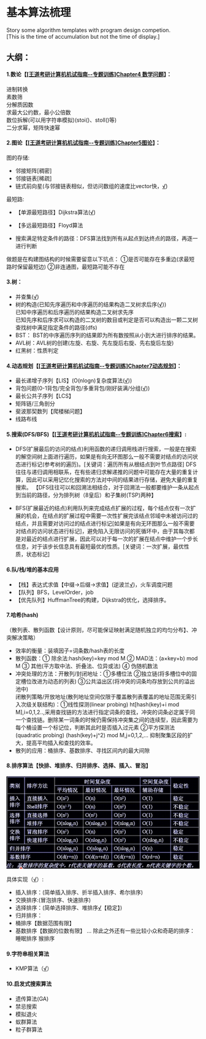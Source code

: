 # 基本算法梳理
Story some algorithm templates with program design competion.<br>
[This is the time of accumulation but not the time of display.]

## 大纲：

#### 1.数论【[[王道考研计算机机试指南--专题训练]Chapter4 数学问题](https://blog.csdn.net/qq_37053885/article/details/87968177)】：
  进制转换<br>
  素数筛<br>
  分解质因数<br>
  求最大公约数，最小公倍数<br>
  数位拆解(可以用字符串模拟)(stoi()、stoll()等)<br>
  二分求幂，矩阵快速幂<br>
  
#### 2.图论【[[王道考研计算机机试指南--专题训练]Chapter5图论](https://blog.csdn.net/qq_37053885/article/details/88376733)】：

图的存储:
- 邻接矩阵[稠密]
- 邻接链表[稀疏]
- 链式前向星(与邻接链表相似，但访问数组的速度比vector快，[√](https://github.com/SaulZhang/Algorithm-Templates/blob/master/2-%E5%9B%BE%E8%AE%BA/%E9%93%BE%E5%BC%8F%E5%89%8D%E5%90%91%E6%98%9F/main.cpp))

最短路:
- 【单源最短路径】Dijkstra算法([√](https://github.com/SaulZhang/Algorithm-Templates/blob/master/2-%E5%9B%BE%E8%AE%BA/%E6%9C%80%E7%9F%AD%E8%B7%AF/Dijkstra/main.cpp))<br>
- 【多远最短路径】Floyd算法<br>

- 搜索满足特定条件的路径：DFS算法找到所有从起点到达终点的路径，再逐一进行判断

做题是在构建图结构的时候需要留意以下坑点：
①是否可能存在多重边(求最短路时保留最短边)
②非连通图，最短路可能不存在

#### 3.树：
- 并查集([√](https://github.com/SaulZhang/Algorithm-Templates/blob/master/3-%E6%A0%91/%E5%B9%B6%E6%9F%A5%E9%9B%86/main.cpp))
- 树的构造(已知先序遍历和中序遍历的结果构造二叉树求后序([√](https://github.com/SaulZhang/Algorithm-Templates/blob/master/3-%E6%A0%91/%E5%B9%B6%E6%9F%A5%E9%9B%86/%E6%A0%91%E7%9A%84%E6%9E%84%E9%80%A0/%E5%85%88%E5%BA%8F%2B%E4%B8%AD%E5%BA%8F-%3E%E5%90%8E%E7%BB%AD/main.cpp)))<br>
  已知中序遍历和后序遍历的结果构造二叉树求先序<br>
  已知先序和后序求可以构造的二叉树的数目或判定是否可以构造出一颗二叉树<br>
  查找树中满足指定条件的路径(dfs)
- BST： BST的中序遍历序列的结果即为所有数按照从小到大进行排序的结果。
- AVL树：AVL树的创建(左旋、右旋、先左旋后右旋、先右旋后左旋)
- 红黑树：性质判定

#### 4.动态规划【[[王道考研计算机机试指南--专题训练]Chapter7动态规划](https://blog.csdn.net/qq_37053885/article/details/88540841)】：
- 最长递增子序列【LIS】(O(nlogn)复杂度算法([√](https://github.com/SaulZhang/Algorithm-Templates/blob/master/4-%E5%8A%A8%E6%80%81%E8%A7%84%E5%88%92/LIS.cpp)))
- 背包问题(0-1背包/完全背包/多重背包/刚好装满/分组([√](https://github.com/SaulZhang/Algorithm-Templates/tree/master/4-%E5%8A%A8%E6%80%81%E8%A7%84%E5%88%92)))
- 最长公共子序列【LCS】
- 矩阵链/三角剖分
- 斐波那契数列【爬楼梯问题】
- 线路布线

#### 5.搜索(DFS/BFS)【[[王道考研计算机机试指南--专题训练]Chapter6搜索](https://blog.csdn.net/qq_37053885/article/details/88429255)】:

- DFS(扩展最后的访问的结点)利用函数的递归调用栈进行搜索，一般是在搜索的解空间树上面进行遍历，如果是有向无环图那么一般不需要对结点的访问状态进行标记(参考树的遍历)。[关键词：遍历所有从根结点到叶节点路径]
DFS往往与递归调用相联系，在有些递归求解递推的问题中可能存在大量的重复计算，因此可以采用记忆化搜索的方法对中间的结果进行存储，避免大量的重复搜索。
【DFS往往可以和回溯法相结合，对于回溯法一般都要维护一条从起点到当前的路径，分为排列树（8皇后）和子集树(TSP)两种】

- BFS(扩展最近的结点)利用队列来完成结点扩展的过程，每个结点仅有一次扩展的机会，在结点的扩展过程中需要一次性扩展完该结点邻域中未被访问过的结点，并且需要对访问过的结点进行标记[如果是有向无环图那么一般不需要对结点的访问状态进行标记]，避免陷入无限访问的死循环中，由于其每次都是对最近的结点进行扩展，因此可以对于每一次的扩展在结点中维护一个步长信息，对于该步长信息具有最短最优的性质。[关键词：一次扩展，最优性质，状态标记]


#### 6.队/栈/堆的基本应用

- 【栈】表达式求值【中缀->后缀->求值】(逆波兰[√](https://github.com/SaulZhang/Algorithm-Templates/blob/master/6-%E9%98%9F-%E6%A0%88-%E5%A0%86%E7%9A%84%E5%9F%BA%E6%9C%AC%E5%BA%94%E7%94%A8/%E8%A1%A8%E8%BE%BE%E5%BC%8F%E6%B1%82%E5%80%BC/main.cpp))，火车调度问题
- 【队列】BFS，LevelOrder，job
- 【优先队列】HuffmanTree的构建，Dijkstra的优化，选择排序。

#### 7.哈希(hash)
（散列表、散列函数【设计原则，尽可能保证映射满足随机独立的均匀分布】、冲突解决策略）<br>
- 效率的衡量：装填因子=词条数/hash表的长度
- 散列函数：① 除余法:hash(key)=key mod M ② MAD法：(a×key+b) mod M ③ 其他(平方取中法、折叠法、位异或法) ④ 伪随机数法
- 冲突处理的方法：开散列/封闭地址：①多槽位法 ②独立链(将多槽位中的固定槽位改进为动态的列表) ③公共溢出区(将冲突的词条均存放到公共的溢出池中)<br>
                 闭散列策略/开放地址(散列地址空间仅限于覆盖散列表覆盖的地址范围无需引入次级关联结构)：①线性探测(linear probing) ht[hash(key)+i mod M],i=0,1,2..,采用查找链的方法进行指定词条的查找，冲突的词条必定属于同一个查找链。删除某一词条的时候仍需保持冲突集之间的连续型，因此需要为每个桶设置一个标记位，判断其此时是否插入过元素 ②平方探测法(quadratic probing) (hash(key)+j^2) mod M,j=0,1,2,... 抑制聚集区段的扩大，提高平均插入和查找的效率。
- 散列的应用：桶排序、基数排序、寻找区间内的最大间隙


#### 8.排序算法【快排、堆排序、归并排序、选择、插入、冒泡】
![各排序算法时间复杂对比](https://github.com/SaulZhang/Algorithm-Templates/raw/master/pic/%E5%90%84%E6%8E%92%E5%BA%8F%E7%AE%97%E6%B3%95%E6%97%B6%E9%97%B4%E5%A4%8D%E6%9D%82%E5%BA%A6.png)

  具体实现（[√](https://github.com/SaulZhang/Algorithm-Templates/blob/master/7-%E6%8E%92%E5%BA%8F%E7%AE%97%E6%B3%95/main.cpp)）:
- 插入排序：(简单插入排序、折半插入排序、希尔排序)
- 交换排序:(冒泡排序、快速排序)
- 选择排序：(简单选择排序、堆排序[√](https://github.com/SaulZhang/Algorithm-Templates/tree/master/7-%E6%8E%92%E5%BA%8F%E7%AE%97%E6%B3%95)【稳定】)
- 归并排序：
- 桶排序【数据范围有限】
- 基数排序【数据的位数有限】
...
除此之外还有一些比较小众和奇葩的排序：
睡眠排序
猴排序

#### 9.字符串相关算法
- KMP算法（[√](https://github.com/SaulZhang/Algorithm-Templates/blob/master/8-%E5%AD%97%E7%AC%A6%E4%B8%B2%E7%9B%B8%E5%85%B3/KMP.cpp)）

#### 10.启发式搜索算法

- 遗传算法(GA)
- 禁忌搜索
- 模拟退火
- 蚁群算法
- 粒子群算法
